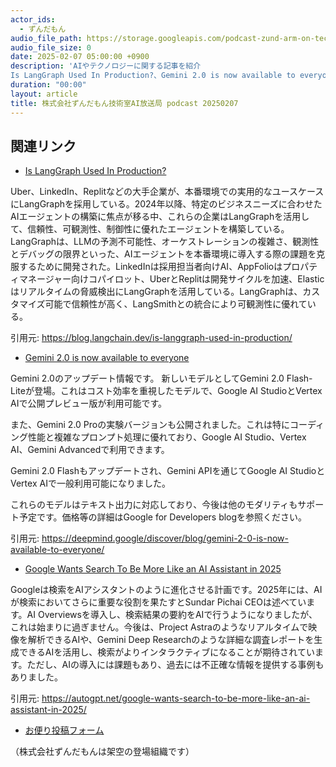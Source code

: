 ```yaml
---
actor_ids:
  - ずんだもん
audio_file_path: https://storage.googleapis.com/podcast-zund-arm-on-tech/audio/株式会社ずんだもん技術室AI放送局_podcast_20250207.mp3
audio_file_size: 0
date: 2025-02-07 05:00:00 +0900
description: 'AIやテクノロジーに関する記事を紹介  
Is LangGraph Used In Production?、Gemini 2.0 is now available to everyone、Google Wants Search To Be More Like an AI Assistant in 2025'
duration: "00:00"
layout: article
title: 株式会社ずんだもん技術室AI放送局 podcast 20250207
---
```


## 関連リンク


- [Is LangGraph Used In Production?](https://blog.langchain.dev/is-langgraph-used-in-production/)  


Uber、LinkedIn、Replitなどの大手企業が、本番環境での実用的なユースケースにLangGraphを採用している。2024年以降、特定のビジネスニーズに合わせたAIエージェントの構築に焦点が移る中、これらの企業はLangGraphを活用して、信頼性、可観測性、制御性に優れたエージェントを構築している。LangGraphは、LLMの予測不可能性、オーケストレーションの複雑さ、観測性とデバッグの限界といった、AIエージェントを本番環境に導入する際の課題を克服するために開発された。LinkedInは採用担当者向けAI、AppFolioはプロパティマネージャー向けコパイロット、UberとReplitは開発サイクルを加速、Elasticはリアルタイムの脅威検出にLangGraphを活用している。LangGraphは、カスタマイズ可能で信頼性が高く、LangSmithとの統合により可観測性に優れている。


引用元: https://blog.langchain.dev/is-langgraph-used-in-production/


- [Gemini 2.0 is now available to everyone](https://deepmind.google/discover/blog/gemini-2-0-is-now-available-to-everyone/)  


Gemini 2.0のアップデート情報です。
新しいモデルとしてGemini 2.0 Flash-Liteが登場。これはコスト効率を重視したモデルで、Google AI StudioとVertex AIで公開プレビュー版が利用可能です。

また、Gemini 2.0 Proの実験バージョンも公開されました。これは特にコーディング性能と複雑なプロンプト処理に優れており、Google AI Studio、Vertex AI、Gemini Advancedで利用できます。

Gemini 2.0 Flashもアップデートされ、Gemini APIを通じてGoogle AI StudioとVertex AIで一般利用可能になりました。

これらのモデルはテキスト出力に対応しており、今後は他のモダリティもサポート予定です。価格等の詳細はGoogle for Developers blogを参照ください。


引用元: https://deepmind.google/discover/blog/gemini-2-0-is-now-available-to-everyone/


- [Google Wants Search To Be More Like an AI Assistant in 2025](https://autogpt.net/google-wants-search-to-be-more-like-an-ai-assistant-in-2025/)  


Googleは検索をAIアシスタントのように進化させる計画です。2025年には、AIが検索においてさらに重要な役割を果たすとSundar Pichai CEOは述べています。AI Overviewsを導入し、検索結果の要約をAIで行うようになりましたが、これは始まりに過ぎません。今後は、Project Astraのようなリアルタイムで映像を解析できるAIや、Gemini Deep Researchのような詳細な調査レポートを生成できるAIを活用し、検索がよりインタラクティブになることが期待されています。ただし、AIの導入には課題もあり、過去には不正確な情報を提供する事例もありました。


引用元: https://autogpt.net/google-wants-search-to-be-more-like-an-ai-assistant-in-2025/



- [お便り投稿フォーム](https://forms.gle/ffg4JTfqdiqK62qf9)

（株式会社ずんだもんは架空の登場組織です）
